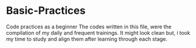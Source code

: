 # Basic-Practices
Code practices as a beginner
The codes written in this file, were the compilation of my daily and frequent trainings.
It might look clean but, i took my time to study and align them after learning through each stage.
